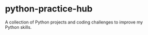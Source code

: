 # python-practice-hub
A collection of Python projects and coding challenges to improve my Python skills.
